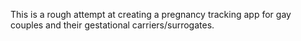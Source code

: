 This is a rough attempt at creating a pregnancy tracking app for gay couples and their gestational carriers/surrogates.
